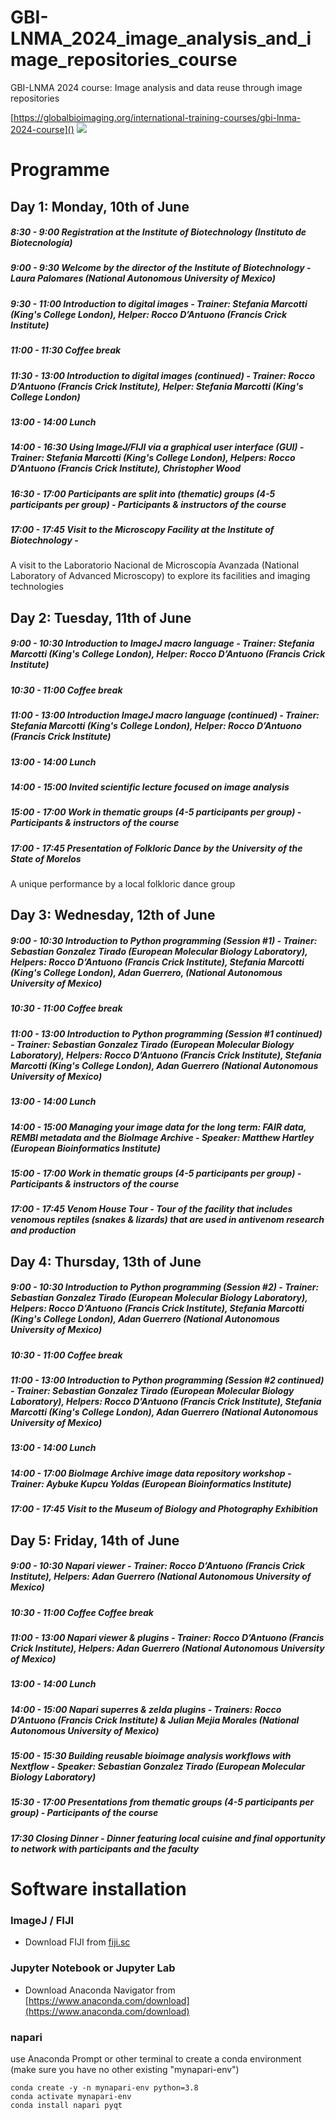 # GBI-LNMA_2024_image_analysis_and_image_repositories_course
GBI-LNMA 2024 course: Image analysis and data reuse through image repositories

[https://globalbioimaging.org/international-training-courses/gbi-lnma-2024-course]()
![](https://globalbioimaging.org/user/pages/03.international-training-courses/gbi-lnma-2024-course/Mexico%20course%20cropped.png)
# Programme

## Day 1: Monday, 10th of June

##### 8:30 - 9:00	Registration at the Institute of Biotechnology (Instituto de Biotecnología)
##### 9:00 - 9:30	Welcome by  the director of the Institute of Biotechnology - Laura Palomares (National Autonomous University of Mexico)
##### 9:30 - 11:00	Introduction to digital images - Trainer: Stefania Marcotti (King's College London), Helper: Rocco D’Antuono (Francis Crick Institute)
##### 11:00 - 11:30	Coffee break
##### 11:30 - 13:00	Introduction to digital images (continued) - Trainer: Rocco D’Antuono (Francis Crick Institute), Helper: Stefania Marcotti (King's College London)
##### 13:00 - 14:00	Lunch
##### 14:00 - 16:30	Using ImageJ/FIJI via a graphical user interface (GUI) - Trainer: Stefania Marcotti (King's College London), Helpers: Rocco D’Antuono (Francis Crick Institute), Christopher Wood 	
##### 16:30 - 17:00	Participants are split into (thematic) groups (4-5 participants per group) - Participants & instructors of the course
##### 17:00 - 17:45	Visit to the Microscopy Facility at the Institute of Biotechnology -
A visit to the Laboratorio Nacional de Microscopía Avanzada (National Laboratory of Advanced Microscopy) to explore its facilities and imaging technologies

## Day 2: Tuesday, 11th of June
##### 9:00 - 10:30	Introduction to ImageJ macro language - Trainer: Stefania Marcotti (King's College London), Helper: Rocco D’Antuono (Francis Crick Institute)
##### 10:30 - 11:00	Coffee break
##### 11:00 - 13:00	Introduction ImageJ macro language (continued) - Trainer: Stefania Marcotti (King's College London), Helper: Rocco D’Antuono (Francis Crick Institute)
##### 13:00 - 14:00	Lunch
##### 14:00 - 15:00	Invited scientific lecture focused on image analysis
##### 15:00 - 17:00	Work in thematic groups (4-5 participants per group) - Participants & instructors of the course
##### 17:00 - 17:45	Presentation of Folkloric Dance by the University of the State of Morelos
A unique performance by a local folkloric dance group

## Day 3: Wednesday, 12th of June
##### 9:00 - 10:30	Introduction to Python programming (Session #1) - Trainer: Sebastian Gonzalez Tirado (European Molecular Biology Laboratory), Helpers: Rocco D’Antuono (Francis Crick Institute), Stefania Marcotti (King's College London), Adan Guerrero, (National Autonomous University of Mexico)
##### 10:30 - 11:00	Coffee break
##### 11:00 - 13:00	Introduction to Python programming (Session #1 continued) - Trainer: Sebastian Gonzalez Tirado (European Molecular Biology Laboratory), Helpers: Rocco D’Antuono (Francis Crick Institute), Stefania Marcotti (King's College London), Adan Guerrero (National Autonomous University of Mexico)
##### 13:00 - 14:00	Lunch
##### 14:00 - 15:00	Managing your image data for the long term: FAIR data, REMBI metadata and the BioImage Archive - Speaker: Matthew Hartley (European Bioinformatics Institute)
##### 15:00 - 17:00	Work in thematic groups (4-5 participants per group) - Participants & instructors of the course
##### 17:00 - 17:45	Venom House Tour - Tour of the facility that includes venomous reptiles (snakes & lizards) that are used in antivenom research and production

## Day 4: Thursday, 13th of June
##### 9:00 - 10:30	Introduction to Python programming (Session #2) - Trainer: Sebastian Gonzalez Tirado (European Molecular Biology Laboratory), Helpers: Rocco D’Antuono (Francis Crick Institute), Stefania Marcotti (King's College London), Adan Guerrero (National Autonomous University of Mexico)
##### 10:30 - 11:00	Coffee break
##### 11:00 - 13:00	Introduction to Python programming (Session #2 continued) - Trainer: Sebastian Gonzalez Tirado (European Molecular Biology Laboratory), Helpers: Rocco D’Antuono (Francis Crick Institute), Stefania Marcotti (King's College London), Adan Guerrero (National Autonomous University of Mexico)
##### 13:00 - 14:00	Lunch
##### 14:00 - 17:00	BioImage Archive image data repository workshop - Trainer: Aybuke Kupcu Yoldas (European Bioinformatics Institute)
##### 17:00 - 17:45	Visit to the Museum of Biology and Photography Exhibition


## Day 5: Friday, 14th of June
##### 9:00 - 10:30	Napari viewer - Trainer: Rocco D’Antuono (Francis Crick Institute), Helpers: Adan Guerrero (National Autonomous University of Mexico)
##### 10:30 - 11:00	Coffee Coffee break
##### 11:00 - 13:00	Napari viewer & plugins - Trainer: Rocco D’Antuono (Francis Crick Institute), Helpers: Adan Guerrero (National Autonomous University of Mexico)
##### 13:00 - 14:00	Lunch
##### 14:00 - 15:00	Napari superres & zelda plugins - Trainers: Rocco D’Antuono (Francis Crick Institute) & Julian Mejia Morales (National 		Autonomous University of Mexico)
##### 15:00 - 15:30	Building reusable bioimage analysis workflows with Nextflow - Speaker: Sebastian Gonzalez Tirado (European Molecular Biology Laboratory)
##### 15:30 - 17:00	Presentations from thematic groups (4-5 participants per group) - Participants of the course
##### 17:30	Closing Dinner - Dinner featuring local cuisine and final opportunity to network with participants and the faculty

# Software installation

### ImageJ / FIJI
* Download FIJI from [fiji.sc](https://fiji.sc)

### Jupyter Notebook or Jupyter Lab
* Download Anaconda Navigator from [https://www.anaconda.com/download](https://www.anaconda.com/download)

### napari
use Anaconda Prompt or other terminal to create a conda environment (make sure you have no other existing "mynapari-env")
```
conda create -y -n mynapari-env python=3.8  
conda activate mynapari-env
conda install napari pyqt  
```




























